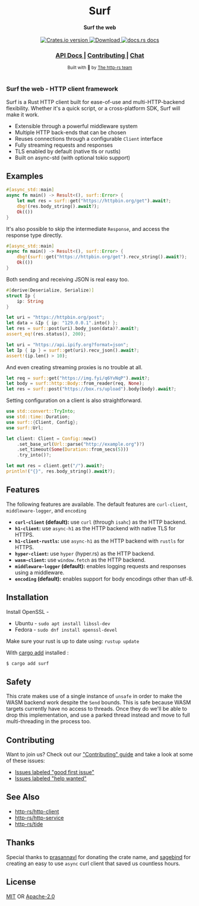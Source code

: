 <h1 align="center">Surf</h1>
<div align="center">
 <strong>
   Surf the web
 </strong>
</div>

<br />

<div align="center">
  <!-- Crates version -->
  <a href="https://crates.io/crates/surf">
    <img src="https://img.shields.io/crates/v/surf.svg?style=flat-square"
    alt="Crates.io version" />
  </a>
  <!-- Downloads -->
  <a href="https://crates.io/crates/surf">
    <img src="https://img.shields.io/crates/d/surf.svg?style=flat-square"
      alt="Download" />
  </a>
  <!-- docs.rs docs -->
  <a href="https://docs.rs/surf">
    <img src="https://img.shields.io/badge/docs-latest-blue.svg?style=flat-square"
      alt="docs.rs docs" />
  </a>
</div>

<div align="center">
  <h3>
    <a href="https://docs.rs/surf">
      API Docs
    </a>
    <span> | </span>
    <a href="https://github.com/http-rs/surf/blob/main/.github/CONTRIBUTING.md">
      Contributing
    </a>
    <span> | </span>
    <a href="https://discord.com/invite/x2gKzst">
      Chat
    </a>
  </h3>
</div>

<div align="center">
  <sub>Built with 🌊 by <a href="https://github.com/http-rs">The http-rs team</a>
</div>

<br/>

### Surf the web - HTTP client framework

Surf is a Rust HTTP client built for ease-of-use and multi-HTTP-backend flexibility.
Whether it's a quick script, or a cross-platform SDK, Surf will make it work.

- Extensible through a powerful middleware system
- Multiple HTTP back-ends that can be chosen
- Reuses connections through a configurable `Client` interface
- Fully streaming requests and responses
- TLS enabled by default (native tls or rustls)
- Built on async-std (with optional tokio support)

## Examples
```rust
#[async_std::main]
async fn main() -> Result<(), surf::Error> {
    let mut res = surf::get("https://httpbin.org/get").await?;
    dbg!(res.body_string().await?);
    Ok(())
}
```

It's also possible to skip the intermediate `Response`, and access the response type directly.
```rust
#[async_std::main]
async fn main() -> Result<(), surf::Error> {
    dbg!(surf::get("https://httpbin.org/get").recv_string().await?);
    Ok(())
}
```

Both sending and receiving JSON is real easy too.
```rust
#[derive(Deserialize, Serialize)]
struct Ip {
    ip: String
}

let uri = "https://httpbin.org/post";
let data = &Ip { ip: "129.0.0.1".into() };
let res = surf::post(uri).body_json(data)?.await?;
assert_eq!(res.status(), 200);

let uri = "https://api.ipify.org?format=json";
let Ip { ip } = surf::get(uri).recv_json().await?;
assert!(ip.len() > 10);
```

And even creating streaming proxies is no trouble at all.

```rust
let req = surf::get("https://img.fyi/q6YvNqP").await?;
let body = surf::http::Body::from_reader(req, None);
let res = surf::post("https://box.rs/upload").body(body).await?;
```

Setting configuration on a client is also straightforward.

```rust
use std::convert::TryInto;
use std::time::Duration;
use surf::{Client, Config};
use surf::Url;

let client: Client = Config::new()
    .set_base_url(Url::parse("http://example.org")?)
    .set_timeout(Some(Duration::from_secs(5)))
    .try_into()?;

let mut res = client.get("/").await?;
println!("{}", res.body_string().await?);
```

## Features
The following features are available. The default features are
`curl-client`, `middleware-logger`, and `encoding`
- __`curl-client` (default):__ use `curl` (through `isahc`) as the HTTP backend.
- __`h1-client`:__ use `async-h1` as the HTTP backend with native TLS for HTTPS.
- __`h1-client-rustls`:__ use `async-h1` as the HTTP backend with `rustls` for HTTPS.
- __`hyper-client`:__ use `hyper` (hyper.rs) as the HTTP backend.
- __`wasm-client`:__ use `window.fetch` as the HTTP backend.
- __`middleware-logger` (default):__ enables logging requests and responses using a middleware.
- __`encoding` (default):__ enables support for body encodings other than utf-8.

## Installation

Install OpenSSL - 
- Ubuntu - ``` sudo apt install libssl-dev ```
- Fedora - ``` sudo dnf install openssl-devel ```

Make sure your rust is up to date using: 
``` rustup update ```

With [cargo add](https://github.com/killercup/cargo-edit#Installation) installed :
```sh
$ cargo add surf
```

## Safety

This crate makes use of a single instance of `unsafe` in order to make the WASM
backend work despite the `Send` bounds. This is safe because WASM targets
currently have no access to threads. Once they do we'll be able to drop this
implementation, and use a parked thread instead and move to full multi-threading
in the process too.

## Contributing

Want to join us? Check out our ["Contributing" guide][contributing] and take a
look at some of these issues:

- [Issues labeled "good first issue"][good-first-issue]
- [Issues labeled "help wanted"][help-wanted]

## See Also

- [http-rs/http-client](https://github.com/http-rs/http-client)
- [http-rs/http-service](https://github.com/http-rs/http-service)
- [http-rs/tide](https://github.com/http-rs/tide)

## Thanks

Special thanks to [prasannavl](https://github.com/prasannavl) for donating the
crate name, and [sagebind](https://github.com/sagebind) for creating an easy to
use `async` curl client that saved us countless hours.

## License

[MIT](./LICENSE-MIT) OR [Apache-2.0](./LICENSE-APACHE)

[1]: https://img.shields.io/crates/v/surf.svg?style=flat-square
[2]: https://crates.io/crates/surf
[3]: https://img.shields.io/travis/http-rs/surf/main.svg?style=flat-square
[4]: https://travis-ci.org/http-rs/surf
[5]: https://img.shields.io/crates/d/surf.svg?style=flat-square
[6]: https://crates.io/crates/surf
[7]: https://img.shields.io/badge/docs-latest-blue.svg?style=flat-square
[8]: https://docs.rs/surf
[releases]: https://github.com/http-rs/surf/releases
[contributing]: https://github.com/http-rs/surf/blob/main/.github/CONTRIBUTING.md
[good-first-issue]: https://github.com/http-rs/surf/labels/good%20first%20issue
[help-wanted]: https://github.com/http-rs/surf/labels/help%20wanted
